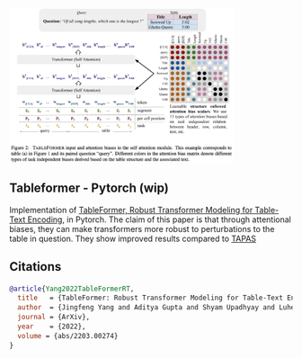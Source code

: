 <img src="./diagram.png" width="400px"></img>

## Tableformer - Pytorch (wip)

Implementation of <a href="https://arxiv.org/abs/2203.00274">TableFormer, Robust Transformer Modeling for Table-Text Encoding</a>, in Pytorch. The claim of this paper is that through attentional biases, they can make transformers more robust to perturbations to the table in question. They show improved results compared to <a href="https://arxiv.org/abs/2004.02349">TAPAS</a>

## Citations

```bibtex
@article{Yang2022TableFormerRT,
  title   = {TableFormer: Robust Transformer Modeling for Table-Text Encoding},
  author  = {Jingfeng Yang and Aditya Gupta and Shyam Upadhyay and Luheng He and Rahul Goel and Shachi Paul},
  journal = {ArXiv},
  year    = {2022},
  volume = {abs/2203.00274}
}
```
